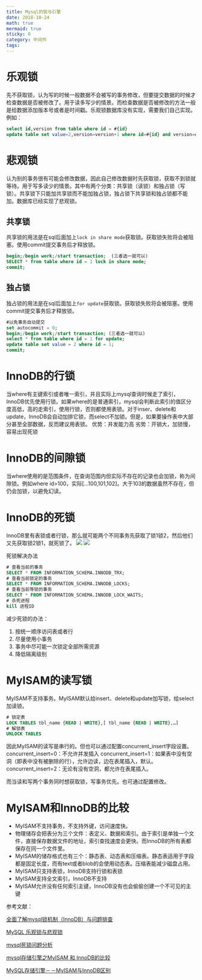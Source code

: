 ```yaml
---
title: Mysql的锁与引擎
date: 2018-10-24
math: true
mermaid: true
sticky: 0
category: 中间件
tags:
---
```


# 乐观锁

先不获取锁，认为写的时候一般数据不会被写的事务修改，但要提交数据的时候才检查数据是否被修改了。用于读多写少的情景。而检查数据是否被修改的方法一般是给数据添加版本号或者是时间戳。乐观锁数据库没有实现，需要我们自己实现。例如：
```sql
select id,version from table where id = #{id}
update table set value=2,version=version+1 where id=#{id} and version=#{version}
```

# 悲观锁
认为别的事务很有可能会修改数据，因此自己修改数据时先获取锁，获取不到锁就等待。用于写多读少的情景。其中有两个分类：共享锁（读锁）和独占锁（写锁）。共享锁下只能加共享锁而不能加独占锁，独占锁下共享锁和独占锁都不能加。数据库已经实现了悲观锁。

## 共享锁
共享锁的用法是在sql后面加上`lock in share mode`获取锁。获取锁失败将会被阻塞。使用commit提交事务后才释放锁。
```sql
begin;/begin work;/start transaction;  (三者选一就可以)
SELECT * from table where id = 1 lock in share mode;
commit;
```

## 独占锁
独占锁的用法是在sql后面加上`for update`获取锁。获取锁失败将会被阻塞。使用commit提交事务后才释放锁。
```sql
#以免事务自动提交
set autocommit = 0;
begin;/begin work;/start transaction; (三者选一就可以)
select * from table where id = 1 for update;
update table set value = 2 where id = 1;
commit;
```

# InnoDB的行锁
当where有主键索引或者唯一索引，并且实际上mysql查询时候走了索引，InnoDB优先使用行锁。如果where的是普通索引，mysql会判断此索引的值区分度高低，高的走索引，使用行锁，否则都使用表锁。对于inser、delete和update，InnoDB会自动加排它锁，而select不加锁。但是，如果要操作表中大部分甚至全部数据，反而建议用表锁。
优势：并发能力高
劣势：开销大，加锁慢，容易出现死锁

# InnoDB的间隙锁
当where使用的是范围条件，在查询范围内但实际不存在的记录也会加锁，称为间隙锁。例如where id>100，实际[...100,101,102]。大于103的数据虽然不存在，但仍会加锁，以避免幻读。

# InnoDB的死锁
InnoDB里有表锁或者行锁，那么就可能两个不同事务先获取了锁1锁2，然后他们又先获取锁2锁1，就死锁了。
![](https://filebed.cellargalaxy.workers.dev/blog/code/20181024/img2.tbcdn.cn-L1-461-1-da89a5774d02b974b63bf08bf47f146c94e75909.png.1.png)
![](https://filebed.cellargalaxy.workers.dev/blog/code/20181024/img1.tbcdn.cn-L1-461-1-e470063b82bb3d005f6935cb51ec656c2c1a3d1e.png.1.png)

死锁解决办法
```sql
# 查看当前的事务
SELECT * FROM INFORMATION_SCHEMA.INNODB_TRX;
# 查看当前锁定的事务
SELECT * FROM INFORMATION_SCHEMA.INNODB_LOCKS;
# 查看当前等锁的事务
SELECT * FROM INFORMATION_SCHEMA.INNODB_LOCK_WAITS;
# 杀死进程
kill 进程ID
```

减少死锁的办法：
1. 按统一顺序访问表或者行
2. 尽量使用小事务
3. 事务中尽可能一次锁定全部所需资源
4. 降低隔离级别

# MyISAM的读写锁
MyISAM不支持事务。MyISAM默认给insert、delete和update加写锁，给select加读锁。
```sql
# 锁定表
LOCK TABLES tbl_name {READ | WRITE},[ tbl_name {READ | WRITE},…]
# 解锁表
UNLOCK TABLES
```

因此MyISAM的读写是串行的。但也可以通过配置concurrent_insert字段设置。
concurrent_insert=0：不允许并发插入
concurrent_insert=1：如果表中没有空洞（即表中没有被删除的行），允许边读，边在表尾插入，默认。
concurrent_insert=2：无论有没有空洞，都允许在表尾插入。

而当读和写两个事务同时想获取锁，写事务优先。也可通过配置修改。

# MyISAM和InnoDB的比较
+ MyISAM不支持事务，不支持外键，访问速度快。
+ 物理储存会把表分为三个文件：表定义、数据和索引。由于索引是单独一个文件，直接保存数据文件的地址，索引查找速度会更快。而InnoDB的所有表都保存在同一个文件里。
+ MyISAM的储存格式也有三个：静态表、动态表和压缩表。静态表适用于字段都是固定长度，而有text或者blob的会使用动态表。压缩表能减少磁盘占用。
+ MyISAM只支持表锁，InnoDB支持行锁和表锁
+ MyISAM支持全文索引，InnoDB不支持
+ MyISAM允许没有任何索引主键，InnoDB没有也会偷偷创建一个不可见的主键


参考文献：

[全面了解mysql锁机制（InnoDB）与问题排查](https://juejin.im/post/5b82e0196fb9a019f47d1823)

[MySQL 乐观锁与悲观锁](https://www.jianshu.com/p/f5ff017db62a)

[mysql死锁问题分析](https://www.cnblogs.com/LBSer/p/5183300.html)

[mysql存储引擎之MyISAM 和 InnoDB的比较](https://www.cnblogs.com/xiaoxi/p/7404870.html)

[MySQL存储引擎－－MyISAM与InnoDB区别](https://www.jianshu.com/p/a957b18ba40d)